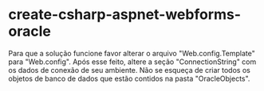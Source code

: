 # create-csharp-aspnet-webforms-oracle

Para que a solução funcione favor alterar o arquivo "Web.config.Template" para "Web.config". Após esse feito, altere a seção "ConnectionString" com os dados de conexão de seu ambiente. Não se esqueça de criar todos os objetos de banco de dados que estão contidos na pasta "OracleObjects".
